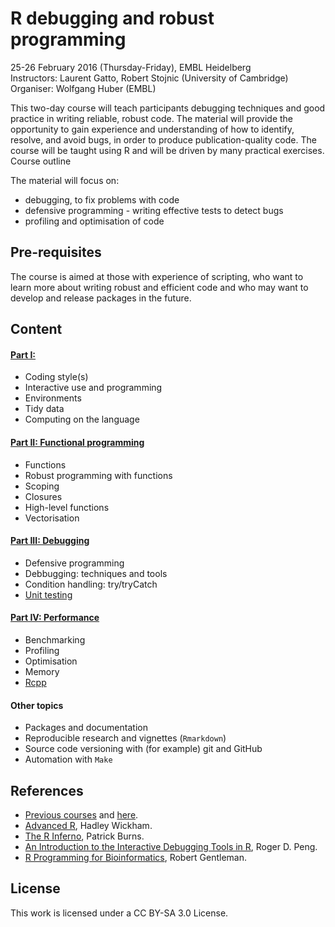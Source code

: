 # R debugging and robust programming

25-26 February 2016 (Thursday-Friday), EMBL Heidelberg  
Instructors: Laurent Gatto, Robert Stojnic (University of Cambridge)  
Organiser: Wolfgang Huber (EMBL)  

This two-day course will teach participants debugging techniques and
good practice in writing reliable, robust code. The material will
provide the opportunity to gain experience and understanding of how to
identify, resolve, and avoid bugs, in order to produce
publication-quality code. The course will be taught using R and will
be driven by many practical exercises.  Course outline

The material will focus on:

- debugging, to fix problems with code
- defensive programming - writing effective tests to detect bugs
- profiling and optimisation of code

## Pre-requisites

The course is aimed at those with experience of scripting, who want to
learn more about writing robust and efficient code and who may want to
develop and release packages in the future.

## Content

#### [Part I:](https://github.com/lgatto/2016-02-25-adv-programming-EMBL/blob/master/01-intro.md)
- Coding style(s)
- Interactive use and programming
- Environments
- Tidy data
- Computing on the language

#### [Part II: Functional programming](https://github.com/lgatto/2016-02-25-adv-programming-EMBL/blob/master/02-funprog.md)
- Functions 
- Robust programming with functions
- Scoping
- Closures
- High-level functions
- Vectorisation

#### [Part III: Debugging](https://github.com/lgatto/2016-02-25-adv-programming-EMBL/blob/master/03-debug.md)
- Defensive programming
- Debbugging: techniques and tools
- Condition handling: try/tryCatch
- [Unit testing](https://github.com/lgatto/2016-02-25-adv-programming-EMBL/blob/master/unittesting.md)

#### [Part IV: Performance](https://github.com/lgatto/2016-02-25-adv-programming-EMBL/blob/master/04-perf.md)
- Benchmarking
- Profiling
- Optimisation
- Memory
- [Rcpp](https://github.com/lgatto/rccpp/blob/master/rc.md)

#### Other topics

- Packages and documentation
- Reproducible research and vignettes (`Rmarkdown`)
- Source code versioning with (for example) git and GitHub
- Automation with `Make`

## References

- [Previous courses](https://github.com/lgatto/teachingmaterial) and [here](https://github.com/DataProgrammers/2015-01-15-EMBLHeidelberg).
- [Advanced R](http://adv-r.had.co.nz/), Hadley Wickham.
- [The R Inferno](http://www.burns-stat.com/documents/books/the-r-inferno/), Patrick Burns.
- [An Introduction to the Interactive Debugging Tools in R](http://www.biostat.jhsph.edu/~rpeng/docs/R-debug-tools.pdf), Roger D. Peng.
- [R Programming for Bioinformatics](http://master.bioconductor.org/help/publications/books/r-programming-for-bioinformatics/), Robert Gentleman.


## License

This work is licensed under a CC BY-SA 3.0 License.
